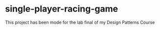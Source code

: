 # single-player-racing-game
This project has been mode for the lab final of my Design Patterns Course
